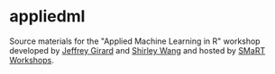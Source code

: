 # appliedml

Source materials for the "Applied Machine Learning in R" workshop developed by [Jeffrey Girard](https://github.com/jmgirard) and [Shirley Wang](https://github.com/ShirleyBWang) and hosted by [SMaRT Workshops](https://www.smart-workshops.com).
